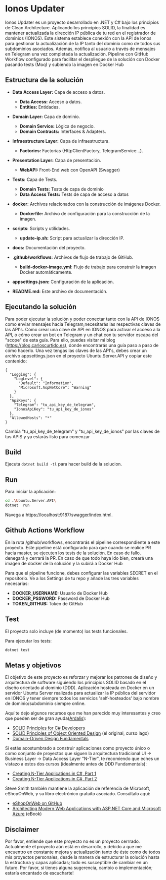 # Ionos Updater 

Ionos Updater es un proyecto desarrollado en .NET y C# bajo los principios de Clean Architecture.
Aplicando los principios SOLID, la finalidad es mantener actualizada la dirección IP pública de tu red en el registrador de dominios (IONOS). Este sistema establece conexión con la API de Ionos para gestionar la actualización de la IP tanto del dominio como de todos sus subdominios asociados. Además, notifica al usuario a través de mensajes en Telegram una vez completada la actualización. Pipeline con GitHub Workflow configurado para facilitar el despliegue de la solución con Docker pasando tests (Moq) y subiendo la imagen en Docker Hub

## Estructura de la solución 

- **Data Access Layer:** Capa de acceso a datos.
  - **Data Access:** Acceso a datos.
  - **Entities:** Entidades.

- **Domain Layer:** Capa de dominio.
  - **Domain Service:** Lógica de negocio.
  - **Domain Contracts:** Interfaces & Adapters.

- **Infraestructure Layer:** Capa de infraestructura.
  - **Factories:** Factorías (HttpClientFactory, TelegramService...).

- **Presentation Layer:** Capa de presentación.
  - **WebAPI:** Front-End web con OpenAPI (Swagger)

- **Tests:** Capa de Tests.
  - **Domain Tests:** Tests de capa de dominio
  - **Data Access Tests:** Tests de capa de acceso a datos

- **docker:** Archivos relacionados con la construcción de imágenes Docker.
  - **Dockerfile:** Archivo de configuración para la construcción de la imagen.

- **scripts:** Scripts y utilidades.
  - **update-ip.sh:** Script para actualizar la dirección IP.

- **docs:** Documentación del proyecto.

- **.github/workflows:** Archivos de flujo de trabajo de GitHub.
  - **build-docker-image.yml:** Flujo de trabajo para construir la imagen Docker automáticamente.

- **appsettings.json:** Configuración de la aplicación.

- **README.md:** Este archivo de documentación.

## Ejecutando la solución

Para poder ejecutar la solución y poder conectar tanto con la API de IONOS como enviar mensajes hacia Telegram,necesitarás las respectivas claves de las API's. Cómo crear una clave de API en IONOS para activar el acceso a la API, o cómo crear un bot en Telegram y un chat con tu servidor escapa del "scope" de esta guía.
Para ello, puedes visitar mi blog (https://blog.carloscurtido.es), donde encontrarás una guía paso a paso de cómo hacerlo. 
Una vez tengas las claves de las API's, debes crear un archivo appsettings.json en el proyecto Ubuntu.Server.API y copiar este contenido:

```
{
  "Logging": {
    "LogLevel": {
      "Default": "Information",
      "Microsoft.AspNetCore": "Warning"
    }
  },
  "ApiKeys": {
    "Telegram": "tu_api_key_de_telegram",
    "IonosApiKey": "tu_api_key_de_ionos"
  },
  "AllowedHosts": "*"
}
```
Cambia "tu_api_key_de_telegram" y "tu_api_key_de_ionos" por las claves de tus APIS y ya estarás listo para comenzar

## Build

Ejecuta `dotnet build -tl` para hacer build de la solucion.

## Run

Para iniciar la aplicación:

```bash
cd .\Ubuntu.Server.API\
dotnet  run
```

Navega a https://localhost:9187/swagger/index.html.

## Github Actions Workflow

En la ruta /github/workflows, encontrarás el pipeline correspondiente a este proyecto. Este pipeline está configurado para que cuando se realice PR hacia master, se ejecuten los tests de la solución. En caso de fallo, denegará y cerrará la PR. En caso de que todo haya ido bien, creará una imagen de docker de la solución y la subirá a Docker Hub

Para que el pipeline funcione, debes configurar las variables SECRET en el repositorio. Ve a los Settings de tu repo y añade las tres variables necesarias:

- **DOCKER_USERNAME:** Usuario de Docker Hub
- **DOCKER_PSSWORD:** Password de Docker Hub
- **TOKEN_GITHUB:** Token de GitHub

## Test

El proyecto solo incluye (de momento) los tests funcionales.

Para ejecutar los tests:
```bash
dotnet test
```

## Metas y objetivos

El objetivo de este proyecto es reforzar y mejorar los patrones de diseño y arquitectura de software siguiendo los principios SOLID basado en el diseño orientado al dominio (DDD).
Aplicación hosteada en Docker en un servidor Ubuntu Server realizada para actualizar la IP pública del servidor en IONOS y tener siempre todos los servicios 'self-hosteados' bajo nombre de dominio/subdominio siempre online.

Aquí te dejo algunos recursos que me han parecido muy interesantes y creo que pueden ser de gran ayuda([Ardalis](https://github.com/ardalis)):

- [SOLID Principles for C# Developers](https://www.pluralsight.com/courses/csharp-solid-principles)
- [SOLID Principles of Object Oriented Design](https://www.pluralsight.com/courses/principles-oo-design) (el original, curso lago)
- [Domain-Driven Design Fundamentals](https://www.pluralsight.com/courses/domain-driven-design-fundamentals)

Si estás acostumbrado a construir aplicaciones como proyecto único o como conjunto de proyectos que siguen la arquitectura tradicional UI -> Business Layer -> Data Access Layer "N-Tier", te recomiendo que eches un vistazo a estos dos cursos (idealmente antes de DDD Fundamentals):

- [Creating N-Tier Applications in C#, Part 1](https://www.pluralsight.com/courses/n-tier-apps-part1)
- [Creating N-Tier Applications in C#, Part 2](https://www.pluralsight.com/courses/n-tier-csharp-part2)

Steve Smith también mantiene la aplicación de referencia de Microsoft, eShopOnWeb, y su libro electrónico gratuito asociado. Consúltalo aquí:

- [eShopOnWeb on GitHub](https://github.com/dotnet-architecture/eShopOnWeb)
- [Architecting Modern Web Applications with ASP.NET Core and Microsoft Azure](https://aka.ms/webappebook) (eBook)

## Disclaimer

Por favor, entiende que este proyecto no es un proyecto cerrrado.
Actualmente el proyecto aún está en desarrollo, y debido a que me encuentro en constante mejora y actualización tanto de éste como de todos mis proyectos personales, desde la manera de estructurar la solución hasta la estructura y capas aplicadas; todo es susceptible de cambiar en un futuro.
Por favor, si tienes alguna sugerencia, cambio o implementación; estaría encantado de escucharte!

